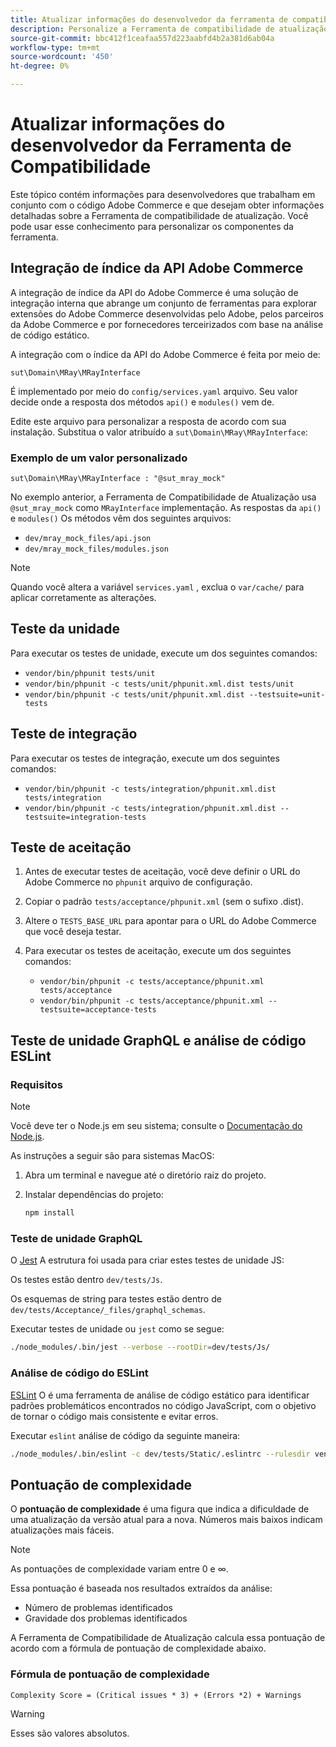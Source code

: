 ```yaml
---
title: Atualizar informações do desenvolvedor da ferramenta de compatibilidade
description: Personalize a Ferramenta de compatibilidade de atualização usando a integração de índice da API.
source-git-commit: bbc412f1ceafaa557d223aabfd4b2a381d6ab04a
workflow-type: tm+mt
source-wordcount: '450'
ht-degree: 0%

---
```



# Atualizar informações do desenvolvedor da Ferramenta de Compatibilidade

Este tópico contém informações para desenvolvedores que trabalham em conjunto com o código Adobe Commerce e que desejam obter informações detalhadas sobre a Ferramenta de compatibilidade de atualização. Você pode usar esse conhecimento para personalizar os componentes da ferramenta.

## Integração de índice da API Adobe Commerce

A integração de índice da API do Adobe Commerce é uma solução de integração interna que abrange um conjunto de ferramentas para explorar extensões do Adobe Commerce desenvolvidas pelo Adobe, pelos parceiros da Adobe Commerce e por fornecedores terceirizados com base na análise de código estático.

A integração com o índice da API do Adobe Commerce é feita por meio de:

`sut\Domain\MRay\MRayInterface`

É implementado por meio do `config/services.yaml` arquivo. Seu valor decide onde a resposta dos métodos `api()` e `modules()` vem de.

Edite este arquivo para personalizar a resposta de acordo com sua instalação. Substitua o valor atribuído a `sut\Domain\MRay\MRayInterface`:

### Exemplo de um valor personalizado

`sut\Domain\MRay\MRayInterface : "@sut_mray_mock"`

No exemplo anterior, a Ferramenta de Compatibilidade de Atualização usa `@sut_mray_mock` como `MRayInterface` implementação. As respostas da `api()` e `modules()` Os métodos vêm dos seguintes arquivos:

- `dev/mray_mock_files/api.json`
- `dev/mray_mock_files/modules.json`

>[!NOTE]
>
>Quando você altera a variável `services.yaml` , exclua o `var/cache/` para aplicar corretamente as alterações.

## Teste da unidade

Para executar os testes de unidade, execute um dos seguintes comandos:

- `vendor/bin/phpunit tests/unit`
- `vendor/bin/phpunit -c tests/unit/phpunit.xml.dist tests/unit`
- `vendor/bin/phpunit -c tests/unit/phpunit.xml.dist --testsuite=unit-tests`

## Teste de integração

Para executar os testes de integração, execute um dos seguintes comandos:

- `vendor/bin/phpunit -c tests/integration/phpunit.xml.dist tests/integration`
- `vendor/bin/phpunit -c tests/integration/phpunit.xml.dist --testsuite=integration-tests`

## Teste de aceitação

1. Antes de executar testes de aceitação, você deve definir o URL do Adobe Commerce no `phpunit` arquivo de configuração.
1. Copiar o padrão `tests/acceptance/phpunit.xml` (sem o sufixo .dist).
1. Altere o `TESTS_BASE_URL` para apontar para o URL do Adobe Commerce que você deseja testar.
1. Para executar os testes de aceitação, execute um dos seguintes comandos:

   - `vendor/bin/phpunit -c tests/acceptance/phpunit.xml tests/acceptance`
   - `vendor/bin/phpunit -c tests/acceptance/phpunit.xml --testsuite=acceptance-tests`

## Teste de unidade GraphQL e análise de código ESLint

### Requisitos

>[!NOTE]
>
>Você deve ter o Node.js em seu sistema; consulte o [Documentação do Node.js](https://nodejs.dev/learn/how-to-install-nodejs).

As instruções a seguir são para sistemas MacOS:

1. Abra um terminal e navegue até o diretório raiz do projeto.
1. Instalar dependências do projeto:

   ```bash
   npm install
   ```

### Teste de unidade GraphQL

O [Jest](https://jestjs.io/docs/getting-started) A estrutura foi usada para criar estes testes de unidade JS:

Os testes estão dentro `dev/tests/Js`.

Os esquemas de string para testes estão dentro de `dev/tests/Acceptance/_files/graphql_schemas`.

Executar testes de unidade ou `jest` como se segue:

```bash
./node_modules/.bin/jest --verbose --rootDir=dev/tests/Js/
```

### Análise de código do ESLint

[ESLint](https://eslint.org/docs/user-guide/getting-started) O é uma ferramenta de análise de código estático para identificar padrões problemáticos encontrados no código JavaScript, com o objetivo de tornar o código mais consistente e evitar erros.

Executar `eslint` análise de código da seguinte maneira:

```bash
./node_modules/.bin/eslint -c dev/tests/Static/.eslintrc --rulesdir vendor/magento/magento-coding-standard/eslint/rules path/to/analyse
```

## Pontuação de complexidade

O **pontuação de complexidade** é uma figura que indica a dificuldade de uma atualização da versão atual para a nova. Números mais baixos indicam atualizações mais fáceis.

>[!NOTE]
>
>As pontuações de complexidade variam entre 0 e ∞.

Essa pontuação é baseada nos resultados extraídos da análise:

- Número de problemas identificados
- Gravidade dos problemas identificados

A Ferramenta de Compatibilidade de Atualização calcula essa pontuação de acordo com a fórmula de pontuação de complexidade abaixo.

### Fórmula de pontuação de complexidade

`Complexity Score = (Critical issues * 3) + (Errors *2) + Warnings`

>[!WARNING]
>
>Esses são valores absolutos.
